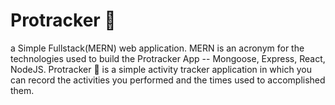 # Protracker 📝

a Simple Fullstack(MERN) web application. MERN is an acronym for the technologies used to build the Protracker App -- Mongoose, Express, React, NodeJS.
Protracker 📝 is a simple activity tracker application in which you can record the activities you performed and the times used to accomplished them.


